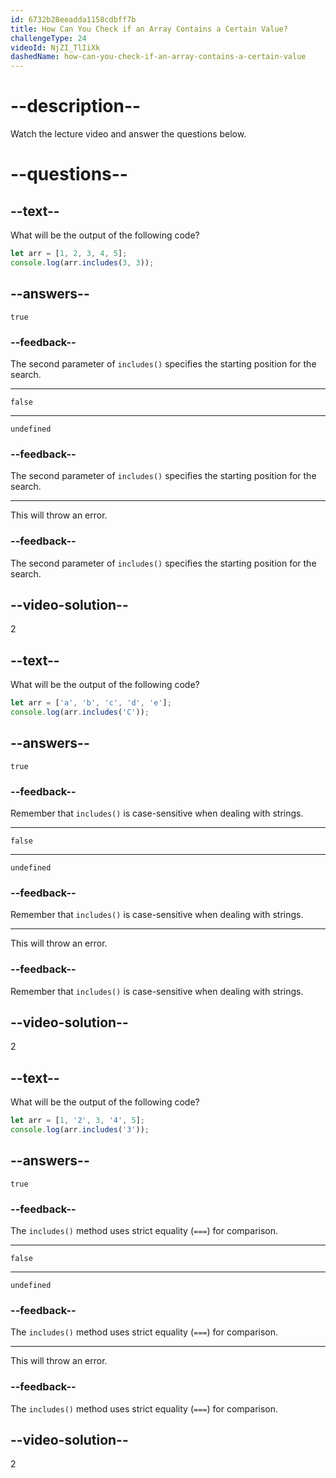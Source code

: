 ```yaml
---
id: 6732b28eeadda1158cdbff7b
title: How Can You Check if an Array Contains a Certain Value?
challengeType: 24
videoId: NjZI_TlIiXk
dashedName: how-can-you-check-if-an-array-contains-a-certain-value
---
```


# --description--

Watch the lecture video and answer the questions below.

# --questions--

## --text--

What will be the output of the following code?

```js
let arr = [1, 2, 3, 4, 5];
console.log(arr.includes(3, 3));
```

## --answers--

`true`

### --feedback--

The second parameter of `includes()` specifies the starting position for the search.

---

`false`

---

`undefined`

### --feedback--

The second parameter of `includes()` specifies the starting position for the search.

---

This will throw an error.

### --feedback--

The second parameter of `includes()` specifies the starting position for the search.

## --video-solution--

2

## --text--

What will be the output of the following code?

```js
let arr = ['a', 'b', 'c', 'd', 'e'];
console.log(arr.includes('C'));
```

## --answers--

`true`

### --feedback--

Remember that `includes()` is case-sensitive when dealing with strings.

---

`false`

---

`undefined`

### --feedback--

Remember that `includes()` is case-sensitive when dealing with strings.

---

This will throw an error.

### --feedback--

Remember that `includes()` is case-sensitive when dealing with strings.

## --video-solution--

2

## --text--

What will be the output of the following code?

```js
let arr = [1, '2', 3, '4', 5];
console.log(arr.includes('3'));
```

## --answers--

`true`

### --feedback--

The `includes()` method uses strict equality (`===`) for comparison.

---

`false`

---

`undefined`

### --feedback--

The `includes()` method uses strict equality (`===`) for comparison.

---

This will throw an error.

### --feedback--

The `includes()` method uses strict equality (`===`) for comparison.

## --video-solution--

2
